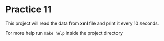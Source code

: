 # Practice 11
This project will read the data from **xml** file and print it every 10 seconds.

For more help run `make help` inside the project directory
